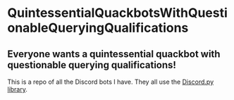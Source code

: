 # QuintessentialQuackbotsWithQuestionableQueryingQualifications
## Everyone wants a quintessential quackbot with questionable querying qualifications!
This is a repo of all the Discord bots I have. They all use the [Discord.py library](https://github.com/Rapptz/discord.py).
